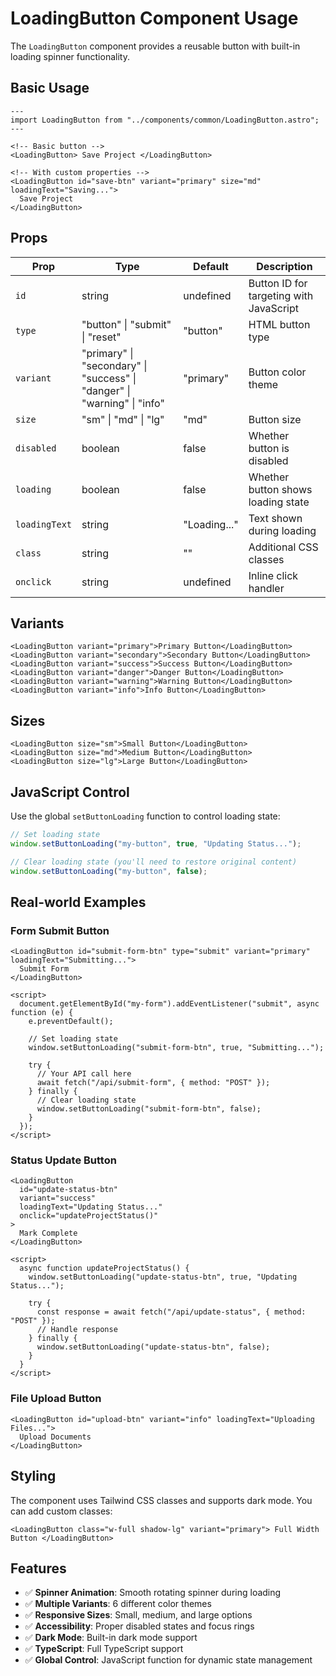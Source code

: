 # LoadingButton Component Usage

The `LoadingButton` component provides a reusable button with built-in loading spinner functionality.

## Basic Usage

```astro
---
import LoadingButton from "../components/common/LoadingButton.astro";
---

<!-- Basic button -->
<LoadingButton> Save Project </LoadingButton>

<!-- With custom properties -->
<LoadingButton id="save-btn" variant="primary" size="md" loadingText="Saving...">
  Save Project
</LoadingButton>
```

## Props

| Prop          | Type                                                                     | Default      | Description                             |
| ------------- | ------------------------------------------------------------------------ | ------------ | --------------------------------------- |
| `id`          | string                                                                   | undefined    | Button ID for targeting with JavaScript |
| `type`        | "button" \| "submit" \| "reset"                                          | "button"     | HTML button type                        |
| `variant`     | "primary" \| "secondary" \| "success" \| "danger" \| "warning" \| "info" | "primary"    | Button color theme                      |
| `size`        | "sm" \| "md" \| "lg"                                                     | "md"         | Button size                             |
| `disabled`    | boolean                                                                  | false        | Whether button is disabled              |
| `loading`     | boolean                                                                  | false        | Whether button shows loading state      |
| `loadingText` | string                                                                   | "Loading..." | Text shown during loading               |
| `class`       | string                                                                   | ""           | Additional CSS classes                  |
| `onclick`     | string                                                                   | undefined    | Inline click handler                    |

## Variants

```astro
<LoadingButton variant="primary">Primary Button</LoadingButton>
<LoadingButton variant="secondary">Secondary Button</LoadingButton>
<LoadingButton variant="success">Success Button</LoadingButton>
<LoadingButton variant="danger">Danger Button</LoadingButton>
<LoadingButton variant="warning">Warning Button</LoadingButton>
<LoadingButton variant="info">Info Button</LoadingButton>
```

## Sizes

```astro
<LoadingButton size="sm">Small Button</LoadingButton>
<LoadingButton size="md">Medium Button</LoadingButton>
<LoadingButton size="lg">Large Button</LoadingButton>
```

## JavaScript Control

Use the global `setButtonLoading` function to control loading state:

```javascript
// Set loading state
window.setButtonLoading("my-button", true, "Updating Status...");

// Clear loading state (you'll need to restore original content)
window.setButtonLoading("my-button", false);
```

## Real-world Examples

### Form Submit Button

```astro
<LoadingButton id="submit-form-btn" type="submit" variant="primary" loadingText="Submitting...">
  Submit Form
</LoadingButton>

<script>
  document.getElementById("my-form").addEventListener("submit", async function (e) {
    e.preventDefault();

    // Set loading state
    window.setButtonLoading("submit-form-btn", true, "Submitting...");

    try {
      // Your API call here
      await fetch("/api/submit-form", { method: "POST" });
    } finally {
      // Clear loading state
      window.setButtonLoading("submit-form-btn", false);
    }
  });
</script>
```

### Status Update Button

```astro
<LoadingButton
  id="update-status-btn"
  variant="success"
  loadingText="Updating Status..."
  onclick="updateProjectStatus()"
>
  Mark Complete
</LoadingButton>

<script>
  async function updateProjectStatus() {
    window.setButtonLoading("update-status-btn", true, "Updating Status...");

    try {
      const response = await fetch("/api/update-status", { method: "POST" });
      // Handle response
    } finally {
      window.setButtonLoading("update-status-btn", false);
    }
  }
</script>
```

### File Upload Button

```astro
<LoadingButton id="upload-btn" variant="info" loadingText="Uploading Files...">
  Upload Documents
</LoadingButton>
```

## Styling

The component uses Tailwind CSS classes and supports dark mode. You can add custom classes:

```astro
<LoadingButton class="w-full shadow-lg" variant="primary"> Full Width Button </LoadingButton>
```

## Features

- ✅ **Spinner Animation**: Smooth rotating spinner during loading
- ✅ **Multiple Variants**: 6 different color themes
- ✅ **Responsive Sizes**: Small, medium, and large options
- ✅ **Accessibility**: Proper disabled states and focus rings
- ✅ **Dark Mode**: Built-in dark mode support
- ✅ **TypeScript**: Full TypeScript support
- ✅ **Global Control**: JavaScript function for dynamic state management
